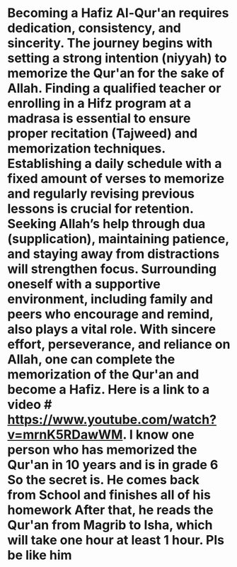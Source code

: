# Becoming a Hafiz Al-Qur'an requires dedication, consistency, and sincerity. The journey begins with setting a strong intention (niyyah) to memorize the Qur'an for the sake of Allah. Finding a qualified teacher or enrolling in a Hifz program at a madrasa is essential to ensure proper recitation (Tajweed) and memorization techniques. Establishing a daily schedule with a fixed amount of verses to memorize and regularly revising previous lessons is crucial for retention. Seeking Allah’s help through dua (supplication), maintaining patience, and staying away from distractions will strengthen focus. Surrounding oneself with a supportive environment, including family and peers who encourage and remind, also plays a vital role. With sincere effort, perseverance, and reliance on Allah, one can complete the memorization of the Qur'an and become a Hafiz. Here is a link to a video # https://www.youtube.com/watch?v=mrnK5RDawWM. I know one person who has memorized the Qur'an in 10 years and is in grade 6 So the secret is. He comes back from School and finishes all of his homework After that, he reads the Qur'an from Magrib to Isha, which will take one hour at least 1 hour. Pls be like him

